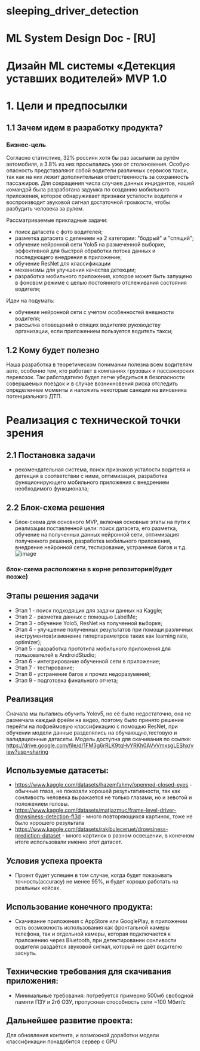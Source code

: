 # sleeping_driver_detection
# ML System Design Doc - [RU]
# Дизайн ML системы «Детекция уставших водителей» MVP 1.0
# 1. Цели и предпосылки
## 1.1 Зачем идем в разработку продукта?
### Бизнес-цель
Согласно статистике, 32% россиян хотя бы раз засыпали за рулём автомобиля, а 3.8% из них просыпались уже от столкновения. Особую опасность представаляют собой водители различных сервисов такси, так как на них лежит дополнительная ответственность за сохранность пассажиров. Для сокращения числа случаев данных инцидентов, нашей командой была разработана задумка по созданию мобильного приложения, которое обнаруживает признаки усталости водителя и воспроизводит звуковой сигнал достаточной громкости, чтобы разбудить человека за рулем.

Рассматриваемые прикладные задачи:
- поиск датасета с фото водителей;
- разметка датасета с делением на 2 категории: "бодрый" и "спящий";
- обучение нейронной сети Yolo5 на размеченной выборке, эффективной для быстрой обработки потока данных и последующего внедрения в приложение;
- обучение ResNet для классификации 
- механизмы для улучшения качества детекции;
- разработка мобильного приложения, которое может быть запущено в фоновом режиме с целью постоянного отслеживания состояния водителя;

Идеи на подумать:
- обучение нейронной сети с учетом особенностей внешности водителя;
- рассылка оповещений о спящих водителях руководству организации, если приложением пользуется водитель такси;

## 1.2 Кому будет полезно
Наша разработка в теоретическом понимании полезна всем водителям авто, особенно тем, кто работает в компаниях грузовых и пассажирских перевозок. Так работодателю будет легче убедиться в безопасности совершаемых поездок и в случае возникновения риска отследить определеннве моменты и наложить некоторые санкции на виновника потенциального ДТП.

# Реализация с технической точки зрения

## 2.1 Постановка задачи
- рекомендательная система, поиск признаков усталости водителя и детекция в соответствии с ними, оптимизация, разработка функционирующего мобильного приложения с внедрением необходимого функционала;

## 2.2 Блок-схема решения
- Блок-схема для основного MVP, включая основные этапы на пути к реализации поставленной цели: поиск датасета, его разметка, обучение на полученных данных нейронной сети, оптимизация полученного решения, разработка мобильного приложения, внедрение нейронной сети, тестирование, устранение багов и т.д.
![image](https://github.com/Darya1488/Sleeping_driver_detection/assets/80621539/243809cd-707c-4bab-9fe2-7ca54ad29c4f)

### блок-схема расположена в корне репозитория(будет позже)

## Этапы решения задачи
- Этап 1 - поиск подходящих для задачи данных на Kaggle;
- Этап 2 - разметка данных с помощью LabelMe;
- Этап 3 - обучение Yolo5, ResNet на полученной выборке;
- Этап 4 - улучшение полученных результатов при помощи различных инструментов(изменение гиперпараметров таких как learning rate, optimizer);
- Этап 5 - разработка прототипа мобильного приложения для пользователей в AndroidStudio;
- Этап 6 - интегрирование обученной сети в приложение;
- Этап 7 - тестирование;
- Этап 8 - устранение багов и прочих недоразумений;
- Этап 9 - подготовка финального отчета;
## Реализация
Сначала мы пытались обучить Yolov5, но её было недостаточно, она не размечала каждый фрейм на видео, поэтому было принято решение перейти на пофреймовую классификацию с помощью ResNet, при обучении модели данные разделялись на обучающую,тестовую и валидационные датасеты. Модель доступна для скачивания по ссылке: https://drive.google.com/file/d/1FM3g6rRLK9tqHvYRKh0AVvVmxsgLEShx/view?usp=sharing
## Используемые датасеты:
- https://www.kaggle.com/datasets/hazemfahmy/openned-closed-eyes - обычные глаза, не показали хорошей результативности, так как сонливость человека выражается не только глазами, но и зевотой и положением головы.
- https://www.kaggle.com/datasets/matjazmuc/frame-level-driver-drowsiness-detection-fl3d - много повторяющихся картинок, тоже не было хорошего результата
- https://www.kaggle.com/datasets/rakibuleceruet/drowsiness-prediction-dataset - много картинок в разном освещении, в конечном итоге использовали именно этот датасет.

## Условия успеха проекта
- Проект будет успешен в том случае, когда будет показывать точность(accuracy) не менее 95%, и будет хорошо работать на реальных кейсах.

## Использование конечного продукта:
- Скачивание приложения с AppStore или GooglePlay, в приложении есть возможность использования как фронтальной камеры телефона, так и отдельной камеры, которая подключается к приложению через Bluetooth, при детектировании сонливости водителя раздаётся звуковой сигнал, который не даёт водителю заснуть.

## Технические требования для скачивания приложения:
- Минимальные требования: потребуется примерно 500мб свободной памяти ПЗУ и 2гб ОЗУ, пропускная способность сети ~100 Мбит/c

## Дальнейшее развитие проекта:
Для обновления контента, и возможной доработки модели классификации понадобится сервер с GPU
  
